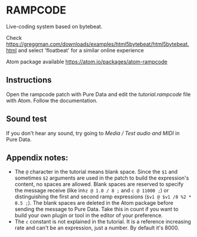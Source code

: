 # RAMPCODE
Live-coding system based on bytebeat.

Check https://greggman.com/downloads/examples/html5bytebeat/html5bytebeat.html and select 'floatbeat' for a similar online experience

Atom package available https://atom.io/packages/atom-rampcode

## Instructions
Open the rampcode patch with Pure Data and edit the *tutorial.rampcode* file with Atom.  Follow the documentation.

## Sound test
If you don't hear any sound, try going to *Media / Test audio and MIDI* in Pure Data.

## Appendix notes:
+ The `@` character in the tutorial means blank space. Since the `$1` and sometimes `$2` arguments are used in the patch to build the expression's content, no spaces are allowed. Blank spaces are reserved to specify the message receive (like in`hz @ 1.0 / 8 ;` and `c @ 11000 ;`) or distinguishing the first and second ramp expressions (`$v1 @ $v1 /8 %2 * 0.5 ;`). The blank spaces are deleted in the Atom package before sending the message to Pure Data. Take this in count if you want to build your own plugin or tool in the editor of your preference.
+ The `c` constant is not explained in the tutorial. It is a reference increasing rate and can't be an expression, just a number. By default it's 8000.
